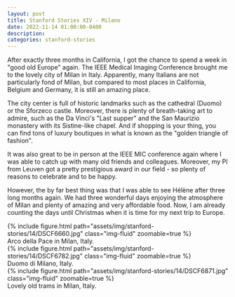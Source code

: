 ```yaml
---
layout: post
title: Stanford Stories XIV - Milano
date: 2022-11-14 01:00:00-0400
description:
categories: stanford-stories
---
```


After exactly three months in California, I got the chance to spend a week
in "good old Europe" again. The IEEE Medical Imaging Conference brought me to the
lovely city of Milan in Italy. Apparently, many Italians are not particularly
fond of Milan, but compared to most places in California, Belgium and Germany,
it is still an amazing place.

The city center is full of historic landmarks such as the cathedral (Duomo) or
the Sforzeco castle. Moreover, there is plenty of breath-taking art to admire,
such as the Da Vinci's "Last supper" and the San Maurizio monastery with its
Sistine-like chapel. And if shopping is your thing, you can find tons of
luxury boutiques in what is known as the "golden triangle of fashion".

It was also great to be in person at the IEEE MIC conference again where I
was able to catch up with many old friends and colleagues. Moreover, my
PI from Leuven got a pretty prestigious award in our field - so plenty of
reasons to celebrate and to be happy.

However, the by far best thing was that I was able to see Hélène after
three long months again. We had three wonderful days enjoying the atmosphere
of Milan and plenty of amazing and very affordable food.
Now, I am already counting the days until Christmas when it is time for my
next trip to Europe.

<div class="row mt-3">
    <div class="col-sm mt-3 mt-md-0">
        {% include figure.html path="assets/img/stanford-stories/14/DSCF6660.jpg" class="img-fluid" zoomable=true %}
    </div>
</div>
<div class="caption">
    Arco della Pace in Milan, Italy.
</div>
<div class="row mt-3">
    <div class="col-sm mt-3 mt-md-0">
        {% include figure.html path="assets/img/stanford-stories/14/DSCF6782.jpg" class="img-fluid" zoomable=true %}
    </div>
</div>
<div class="caption">
    Duomo di Milano, Italy.
</div>

<div class="row mt-3">
    <div class="col-sm mt-3 mt-md-0">
        {% include figure.html path="assets/img/stanford-stories/14/DSCF6871.jpg" class="img-fluid" zoomable=true %}
    </div>
</div>
<div class="caption">
    Lovely old trams in Milan, Italy.
</div>
